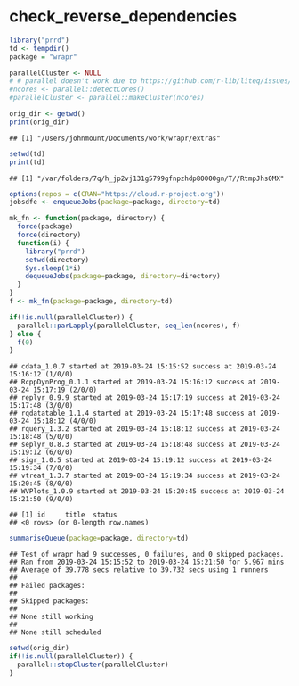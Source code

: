 check\_reverse\_dependencies
================

``` r
library("prrd")
td <- tempdir()
package = "wrapr"

parallelCluster <- NULL
# # parallel doesn't work due to https://github.com/r-lib/liteq/issues/22
#ncores <- parallel::detectCores()
#parallelCluster <- parallel::makeCluster(ncores)

orig_dir <- getwd()
print(orig_dir)
```

    ## [1] "/Users/johnmount/Documents/work/wrapr/extras"

``` r
setwd(td)
print(td)
```

    ## [1] "/var/folders/7q/h_jp2vj131g5799gfnpzhdp80000gn/T//RtmpJhs0MX"

``` r
options(repos = c(CRAN="https://cloud.r-project.org"))
jobsdfe <- enqueueJobs(package=package, directory=td)

mk_fn <- function(package, directory) {
  force(package)
  force(directory)
  function(i) {
    library("prrd")
    setwd(directory)
    Sys.sleep(1*i)
    dequeueJobs(package=package, directory=directory)
  }
}
f <- mk_fn(package=package, directory=td)

if(!is.null(parallelCluster)) {
  parallel::parLapply(parallelCluster, seq_len(ncores), f)
} else {
  f(0)
}
```

    ## cdata_1.0.7 started at 2019-03-24 15:15:52 success at 2019-03-24 15:16:12 (1/0/0) 
    ## RcppDynProg_0.1.1 started at 2019-03-24 15:16:12 success at 2019-03-24 15:17:19 (2/0/0) 
    ## replyr_0.9.9 started at 2019-03-24 15:17:19 success at 2019-03-24 15:17:48 (3/0/0) 
    ## rqdatatable_1.1.4 started at 2019-03-24 15:17:48 success at 2019-03-24 15:18:12 (4/0/0) 
    ## rquery_1.3.2 started at 2019-03-24 15:18:12 success at 2019-03-24 15:18:48 (5/0/0) 
    ## seplyr_0.8.3 started at 2019-03-24 15:18:48 success at 2019-03-24 15:19:12 (6/0/0) 
    ## sigr_1.0.5 started at 2019-03-24 15:19:12 success at 2019-03-24 15:19:34 (7/0/0) 
    ## vtreat_1.3.7 started at 2019-03-24 15:19:34 success at 2019-03-24 15:20:45 (8/0/0) 
    ## WVPlots_1.0.9 started at 2019-03-24 15:20:45 success at 2019-03-24 15:21:50 (9/0/0)

    ## [1] id     title  status
    ## <0 rows> (or 0-length row.names)

``` r
summariseQueue(package=package, directory=td)
```

    ## Test of wrapr had 9 successes, 0 failures, and 0 skipped packages. 
    ## Ran from 2019-03-24 15:15:52 to 2019-03-24 15:21:50 for 5.967 mins 
    ## Average of 39.778 secs relative to 39.732 secs using 1 runners
    ## 
    ## Failed packages:   
    ## 
    ## Skipped packages:   
    ## 
    ## None still working
    ## 
    ## None still scheduled

``` r
setwd(orig_dir)
if(!is.null(parallelCluster)) {
  parallel::stopCluster(parallelCluster)
}
```
